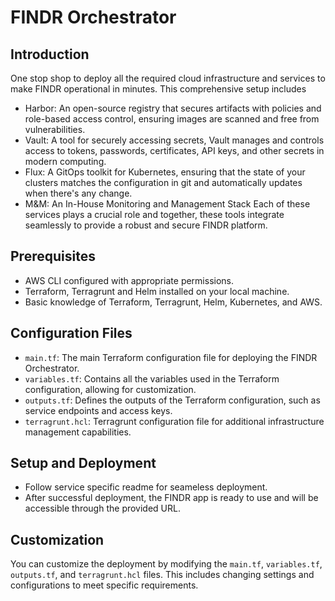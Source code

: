 # FINDR Orchestrator
## Introduction
One stop shop to deploy all the required cloud infrastructure and services to make FINDR operational in minutes. This comprehensive setup includes 
- Harbor: An open-source registry that secures artifacts with policies and role-based access control, ensuring images are scanned and free from vulnerabilities.
- Vault: A tool for securely accessing secrets, Vault manages and controls access to tokens, passwords, certificates, API keys, and other secrets in modern computing.
- Flux: A GitOps toolkit for Kubernetes, ensuring that the state of your clusters matches the configuration in git and automatically updates when there's any change.
- M&M: An In-House Monitoring and Management Stack
Each of these services plays a crucial role and together, these tools integrate seamlessly to provide a robust and secure FINDR platform.

## Prerequisites
- AWS CLI configured with appropriate permissions.
- Terraform, Terragrunt and Helm installed on your local machine.
- Basic knowledge of Terraform, Terragrunt, Helm, Kubernetes, and AWS.

## Configuration Files
- `main.tf`: The main Terraform configuration file for deploying the FINDR Orchestrator.
- `variables.tf`: Contains all the variables used in the Terraform configuration, allowing for customization.
- `outputs.tf`: Defines the outputs of the Terraform configuration, such as service endpoints and access keys.
- `terragrunt.hcl`: Terragrunt configuration file for additional infrastructure management capabilities.

## Setup and Deployment
- Follow service specific readme for seameless deployment.
- After successful deployment, the FINDR app is ready to use and will be accessible through the provided URL.

## Customization
You can customize the deployment by modifying the `main.tf`, `variables.tf`, `outputs.tf`, and `terragrunt.hcl` files. This includes changing settings and configurations to meet specific requirements.